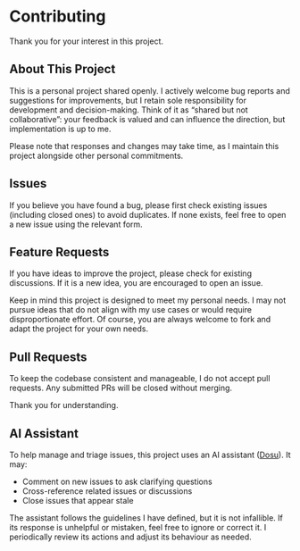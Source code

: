 # Contributing

Thank you for your interest in this project.

## About This Project

This is a personal project shared openly. I actively welcome bug reports and suggestions for improvements, but I retain sole responsibility for development and decision-making. Think of it as “shared but not collaborative”: your feedback is valued and can influence the direction, but implementation is up to me.

Please note that responses and changes may take time, as I maintain this project alongside other personal commitments.

## Issues

If you believe you have found a bug, please first check existing issues (including closed ones) to avoid duplicates. If none exists, feel free to open a new issue using the relevant form.

## Feature Requests

If you have ideas to improve the project, please check for existing discussions. If it is a new idea, you are encouraged to open an issue.

Keep in mind this project is designed to meet my personal needs. I may not pursue ideas that do not align with my use cases or would require disproportionate effort. Of course, you are always welcome to fork and adapt the project for your own needs.

## Pull Requests

To keep the codebase consistent and manageable, I do not accept pull requests. Any submitted PRs will be closed without merging.

Thank you for understanding.

## AI Assistant

To help manage and triage issues, this project uses an AI assistant ([Dosu](https://dosu.dev/)). It may:

* Comment on new issues to ask clarifying questions
* Cross-reference related issues or discussions
* Close issues that appear stale

The assistant follows the guidelines I have defined, but it is not infallible. If its response is unhelpful or mistaken, feel free to ignore or correct it. I periodically review its actions and adjust its behaviour as needed.